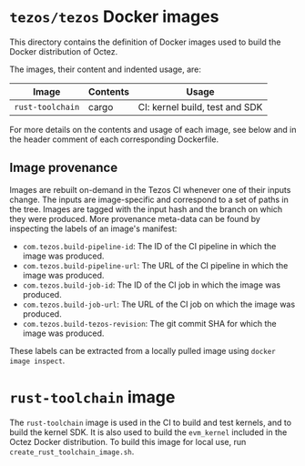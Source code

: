 # `tezos/tezos` Docker images

This directory contains the definition of Docker images used to build
the Docker distribution of Octez.

The images, their content and indented usage, are:

| Image                             | Contents                           | Usage                             |
|-----------------------------------|------------------------------------|-----------------------------------|
| `rust-toolchain`                  | cargo                              | CI: kernel build, test and SDK    |

For more details on the contents and usage of each image, see below
and in the header comment of each corresponding Dockerfile.

## Image provenance

Images are rebuilt on-demand in the Tezos CI whenever one of their
inputs change.  The inputs are image-specific and correspond to a set
of paths in the tree. Images are tagged with the input hash and the
branch on which they were produced. More provenance meta-data can be
found by inspecting the labels of an image's manifest:

 - `com.tezos.build-pipeline-id`: The ID of the CI pipeline in which
   the image was produced.
 - `com.tezos.build-pipeline-url`: The URL of the CI pipeline in which
   the image was produced.
 - `com.tezos.build-job-id`: The ID of the CI job in which the image
   was produced.
 - `com.tezos.build-job-url`: The URL of the CI job on which the image
   was produced.
 - `com.tezos.build-tezos-revision`: The git commit SHA for which the
   image was produced.

These labels can be extracted from a locally pulled image using
`docker image inspect`.

# `rust-toolchain` image

The `rust-toolchain` image is used in the CI to build and test
kernels, and to build the kernel SDK. It is also used to build the
`evm_kernel` included in the Octez Docker distribution. To build this
image for local use, run `create_rust_toolchain_image.sh`.
